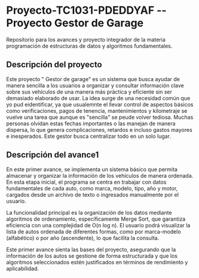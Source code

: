 
# Proyecto-TC1031-PDEDDYAF -- Proyecto Gestor de Garage  

Repositorio  para los  avances y proyecto integrador de la materia programación de estructuras de datos y algoritmos fundamentales.


## Descripción del proyecto

Este proyecto " Gestor de garage" es un sistema que busca ayudar de manera sencilla a los usuarios a organizar y consultar información clave sobre sus vehículos de una manera más práctica y eficiente sin ser demasiado elaborado de usar. La idea surge de una necesidad común que yo pud eidentificar, ya que usualemnte el llevar control de aspectos básicos como verificaciones, pagos de tenencia, mantenimientos y kilometraje se vuelve una tarea que aunque es "sencilla" se peude volver tediosa. Muchas personas olvidan estas fechas importantes o las manejan de manera dispersa, lo que genera complicaciones, retardos e incluso gastos mayores e  inesperados. Este gestor busca centralizar todo en un solo lugar.



## Descripción del avance1 

En este primer avance, se  implementa un sistema básico que permita almacenar y organizar la información de los vehículos de manera ordenada. En esta etapa inicial, el programa se centra en trabajar con datos fundamentales de cada auto, como marca, modelo, tipo, año y motor, cargados desde un archivo de texto o ingresados manualmente por el usuario.

La funcionalidad principal es la organización de los datos mediante algoritmos de ordenamiento, específicamente Merge Sort, que garantiza eficiencia con una complejidad de O(n log n). El usuario podrá visualizar la lista de autos ordenada de diferentes formas, como por marca-modelo (alfabético) o por año (ascendente), lo que facilita la consulta. 

Este primer avance sienta las bases del proyecto, asegurando que la información de los autos se gestione de forma estructurada y que los algoritmos seleccionados estén justificados en términos de rendimiento y aplicabilidad.

